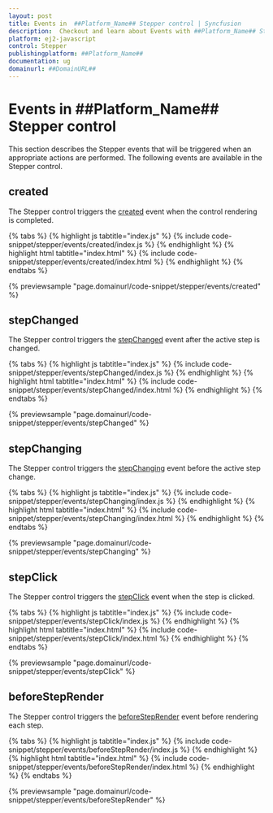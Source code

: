 ```yaml
---
layout: post
title: Events in  ##Platform_Name## Stepper control | Syncfusion
description:  Checkout and learn about Events with ##Platform_Name## Stepper control of Syncfusion Essential JS 2 and more.
platform: ej2-javascript
control: Stepper
publishingplatform: ##Platform_Name##
documentation: ug
domainurl: ##DomainURL##
---
```


# Events in ##Platform_Name## Stepper control

This section describes the Stepper events that will be triggered when an appropriate actions are performed. The following events are available in the Stepper control.

## created

The Stepper control triggers the [created](https://ej2.syncfusion.com/javascript/documentation/api/stepper#created) event when the control rendering is completed.

{% tabs %}
{% highlight js tabtitle="index.js" %}
{% include code-snippet/stepper/events/created/index.js %}
{% endhighlight %}
{% highlight html tabtitle="index.html" %}
{% include code-snippet/stepper/events/created/index.html %}
{% endhighlight %}
{% endtabs %}

{% previewsample "page.domainurl/code-snippet/stepper/events/created" %}

## stepChanged

The Stepper control triggers the [stepChanged](https://ej2.syncfusion.com/javascript/documentation/api/stepper#stepchanged) event after the active step is changed.

{% tabs %}
{% highlight js tabtitle="index.js" %}
{% include code-snippet/stepper/events/stepChanged/index.js %}
{% endhighlight %}
{% highlight html tabtitle="index.html" %}
{% include code-snippet/stepper/events/stepChanged/index.html %}
{% endhighlight %}
{% endtabs %}

{% previewsample "page.domainurl/code-snippet/stepper/events/stepChanged" %}

## stepChanging

The Stepper control triggers the [stepChanging](https://ej2.syncfusion.com/javascript/documentation/api/stepper#stepchanging) event before the active step change.

{% tabs %}
{% highlight js tabtitle="index.js" %}
{% include code-snippet/stepper/events/stepChanging/index.js %}
{% endhighlight %}
{% highlight html tabtitle="index.html" %}
{% include code-snippet/stepper/events/stepChanging/index.html %}
{% endhighlight %}
{% endtabs %}

{% previewsample "page.domainurl/code-snippet/stepper/events/stepChanging" %}

## stepClick

The Stepper control triggers the [stepClick](https://ej2.syncfusion.com/javascript/documentation/api/stepper#stepclick) event when the step is clicked.

{% tabs %}
{% highlight js tabtitle="index.js" %}
{% include code-snippet/stepper/events/stepClick/index.js %}
{% endhighlight %}
{% highlight html tabtitle="index.html" %}
{% include code-snippet/stepper/events/stepClick/index.html %}
{% endhighlight %}
{% endtabs %}

{% previewsample "page.domainurl/code-snippet/stepper/events/stepClick" %}

## beforeStepRender

The Stepper control triggers the [beforeStepRender](https://ej2.syncfusion.com/javascript/documentation/api/stepper#beforesteprender) event before rendering each step.

{% tabs %}
{% highlight js tabtitle="index.js" %}
{% include code-snippet/stepper/events/beforeStepRender/index.js %}
{% endhighlight %}
{% highlight html tabtitle="index.html" %}
{% include code-snippet/stepper/events/beforeStepRender/index.html %}
{% endhighlight %}
{% endtabs %}

{% previewsample "page.domainurl/code-snippet/stepper/events/beforeStepRender" %}
